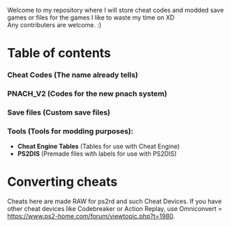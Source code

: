Welcome to my repository where I will store cheat codes and modded save games or files for the games I like to waste my time on XD <br/>
Any contributers are welcome. :)

# Table of contents <br/>
### **Cheat Codes** (The name already tells) <br/>
### **PNACH_V2** (Codes for the new pnach system) <br/>
### **Save files** (Custom save files) <br/>
### **Tools** (Tools for modding purposes):
- **Cheat Engine Tables** (Tables for use with Cheat Engine)
- **PS2DIS** (Premade files with labels for use with PS2DIS)

# Converting cheats
Cheats here are made RAW for ps2rd and such Cheat Devices. If you have other cheat devices like Codebreaker or Action Replay, use Omniconvert = https://www.ps2-home.com/forum/viewtopic.php?t=1980.
